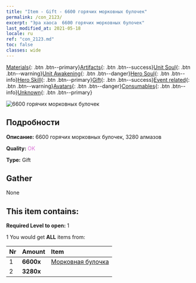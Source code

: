 ```yaml
---
title: "Item - Gift - 6600 горячих морковных булочек"
permalink: /con_2123/
excerpt: "Эра хаоса  6600 горячих морковных булочек"
last_modified_at: 2021-05-18
locale: ru
ref: "con_2123.md"
toc: false
classes: wide
---
```

 [Materials](/ItemsRU/){: .btn .btn--primary}[Artifacts](/ItemsRU/Artifacts/){: .btn .btn--success}[Unit Soul](/ItemsRU/UnitSoul/){: .btn .btn--warning}[Unit Awakening](/ItemsRU/UnitAwakening/){: .btn .btn--danger}[Hero Soul](/ItemsRU/HeroSoul/){: .btn .btn--info}[Hero Skill](/ItemsRU/HeroSkill/){: .btn .btn--primary}[Gift](/ItemsRU/Gift/){: .btn .btn--success}[Event related](/ItemsRU/Events/){: .btn .btn--warning}[Avatars](/ItemsRU/Avatars/){: .btn .btn--danger}[Consumables](/ItemsRU/Consumables/){: .btn .btn--info}[Unknown](/ItemsRU/Unknown/){: .btn .btn--primary}

 ![6600 горячих морковных булочек](/images/t/i_907590.png)

## Подробности
 **Описание:** 6600 горячих морковных булочек, 3280 алмазов

 **Quality:** <span style="color: #DA70D6">OK</span>

 **Type:** Gift

## Gather

  None

## This item contains:

 **Required Level to open:** 1

 1 You would get **ALL** items  from:

  | Nr | Amount |     Item    |
  |:---|:-------|:------------|
  | 1 |  **6600x** | [Морковная булочка](/ItemsRU/con_2119/) |  | 
  | 2 |  **3280x** | <i class="fas fa-gem"/> |  | 
